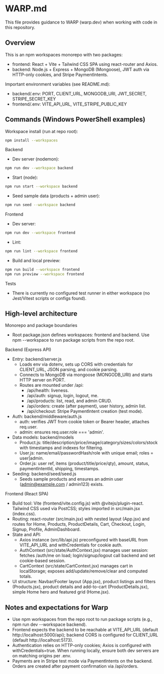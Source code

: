 # WARP.md

This file provides guidance to WARP (warp.dev) when working with code in this repository.

## Overview

This is an npm workspaces monorepo with two packages:
- frontend: React + Vite + Tailwind CSS SPA using react-router and Axios.
- backend: Node.js + Express + MongoDB (Mongoose), JWT auth via HTTP-only cookies, and Stripe PaymentIntents.

Important environment variables (see README.md):
- backend/.env: PORT, CLIENT_URL, MONGODB_URI, JWT_SECRET, STRIPE_SECRET_KEY
- frontend/.env: VITE_API_URL, VITE_STRIPE_PUBLIC_KEY

## Commands (Windows PowerShell examples)

Workspace install (run at repo root):
```sh path=null start=null
npm install --workspaces
```

Backend
- Dev server (nodemon):
```sh path=null start=null
npm run dev --workspace backend
```
- Start (node):
```sh path=null start=null
npm run start --workspace backend
```
- Seed sample data (products + admin user):
```sh path=null start=null
npm run seed --workspace backend
```

Frontend
- Dev server:
```sh path=null start=null
npm run dev --workspace frontend
```
- Lint:
```sh path=null start=null
npm run lint --workspace frontend
```
- Build and local preview:
```sh path=null start=null
npm run build --workspace frontend
npm run preview --workspace frontend
```

Tests
- There is currently no configured test runner in either workspace (no Jest/Vitest scripts or configs found).

## High-level architecture

Monorepo and package boundaries
- Root package.json defines workspaces: frontend and backend. Use npm --workspace to run package scripts from the repo root.

Backend (Express API)
- Entry: backend/server.js
  - Loads env via dotenv, sets up CORS with credentials for CLIENT_URL, JSON parsing, and cookie parsing.
  - Connects to MongoDB via mongoose (MONGODB_URI) and starts HTTP server on PORT.
  - Routes are mounted under /api:
    - /api/health: liveness.
    - /api/auth: signup, login, logout, me.
    - /api/products: list, read, and admin CRUD.
    - /api/orders: create (after payment), user history, admin list.
    - /api/checkout: Stripe PaymentIntent creation (test mode).
- Auth: backend/middleware/auth.js
  - auth: verifies JWT from cookie token or Bearer header, attaches req.user.
  - admin: ensures req.user.role === 'admin'.
- Data models: backend/models
  - Product.js: title/description/price/image/category/sizes/colors/stock with timestamps and indexes for filtering.
  - User.js: name/email/passwordHash/role with unique email; roles = user|admin.
  - Order.js: user ref, items (product/title/price/qty), amount, status, paymentIntentId, shipping, timestamps.
- Seeding: backend/seed/seed.js
  - Seeds sample products and ensures an admin user (admin@example.com / admin123) exists.

Frontend (React SPA)
- Build tool: Vite (frontend/vite.config.js) with @vitejs/plugin-react. Tailwind CSS used via PostCSS; styles imported in src/main.jsx (index.css).
- Routing: react-router (src/main.jsx) with nested layout (App.jsx) and routes for Home, Products, ProductDetails, Cart, Checkout, Login, Signup, Profile, AdminDashboard.
- State and API:
  - Axios instance (src/lib/api.js) preconfigured with baseURL from VITE_API_URL and withCredentials for cookie auth.
  - AuthContext (src/state/AuthContext.jsx) manages user session: fetches /auth/me on load; login/signup/logout call backend and set cookie-based session.
  - CartContext (src/state/CartContext.jsx) manages cart in localStorage; exposes add/update/remove/clear and computed totals.
- UI structure: Navbar/Footer layout (App.jsx), product listings and filters (Products.jsx), product details and add-to-cart (ProductDetails.jsx), simple Home hero and featured grid (Home.jsx).

## Notes and expectations for Warp
- Use npm workspaces from the repo root to run package scripts (e.g., npm run dev --workspace backend).
- Frontend expects the backend to be reachable at VITE_API_URL (default http://localhost:5000/api); backend CORS is configured for CLIENT_URL (default http://localhost:5173).
- Authentication relies on HTTP-only cookies; Axios is configured with withCredentials=true. When running locally, ensure both dev servers are on matching origins per .env.
- Payments are in Stripe test mode via PaymentIntents on the backend. Orders are created after payment confirmation via /api/orders.
